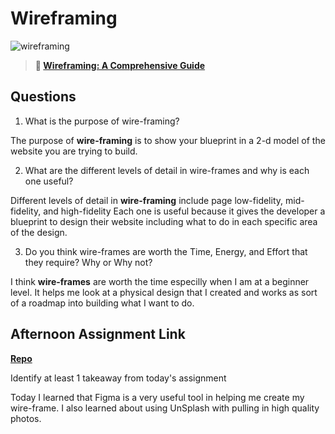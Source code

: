 # Wireframing

![wireframing](https://bcw.blob.core.windows.net/public/img/courses/2293087935019893)

> **📖 [Wireframing: A Comprehensive Guide](https://codeworksacademy.com/fs-student-guide/resources/wk1/06-Wireframing)**

## Questions

1. What is the purpose of wire-framing? 

The purpose of **wire-framing** is to show your blueprint in a 2-d model of the website you are trying to build.

2. What are the different levels of detail in wire-frames and why is each one useful?

Different levels of detail in **wire-framing** include page low-fidelity, mid-fidelity, and high-fidelity  Each one is useful because it gives the developer a blueprint to design their website including what to do in each specific area of the design.  

3. Do you think wire-frames are worth the Time, Energy, and Effort that they require? Why or Why not?

I think **wire-frames** are worth the time especilly when I am at a beginner level. It helps me look at a physical design that I created and works as sort of a roadmap into building what I want to do.

## Afternoon Assignment Link

**[Repo](https://github.com/tberry019/johnDeereMock)**

Identify at least 1 takeaway from today's assignment

Today I learned that Figma is a very useful tool in helping me create my wire-frame.  I also learned about using UnSplash with pulling in high quality photos.

